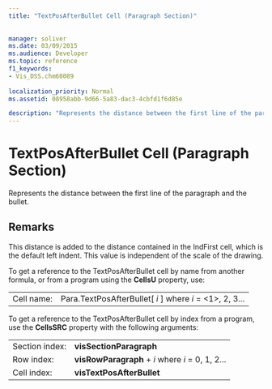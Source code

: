 ```yaml
---
title: "TextPosAfterBullet Cell (Paragraph Section)"
 
 
manager: soliver
ms.date: 03/09/2015
ms.audience: Developer
ms.topic: reference
f1_keywords:
- Vis_DSS.chm60089
 
localization_priority: Normal
ms.assetid: 08958abb-9d66-5a83-dac3-4cbfd1f6d85e

description: "Represents the distance between the first line of the paragraph and the bullet."
---
```


# TextPosAfterBullet Cell (Paragraph Section)

Represents the distance between the first line of the paragraph and the bullet. 
  
## Remarks

This distance is added to the distance contained in the IndFirst cell, which is the default left indent. This value is independent of the scale of the drawing. 
  
To get a reference to the TextPosAfterBullet cell by name from another formula, or from a program using the **CellsU** property, use: 
  
|||
|:-----|:-----|
| Cell name:  <br/> | Para.TextPosAfterBullet[  *i*  ]            where  *i*  = <1>, 2, 3...  <br/> |
   
To get a reference to the TextPosAfterBullet cell by index from a program, use the **CellsSRC** property with the following arguments: 
  
|||
|:-----|:-----|
| Section index:  <br/> |**visSectionParagraph** <br/> |
| Row index:  <br/> |**visRowParagraph** +  *i*            where  *i*  = 0, 1, 2...  <br/> |
| Cell index:  <br/> |**visTextPosAfterBullet** <br/> |
   

